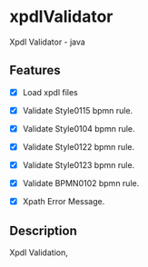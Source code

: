# xpdlValidator
Xpdl Validator - java 


## Features

- [x] Load xpdl files
- [x] Validate Style0115 bpmn rule.
- [x] Validate Style0104 bpmn rule.
- [x] Validate Style0122 bpmn rule.
- [x] Validate Style0123 bpmn rule.
- [x] Validate BPMN0102 bpmn rule.
- [x] Xpath Error Message.


## Description

Xpdl Validation, 

